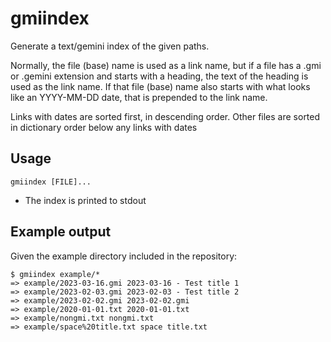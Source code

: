 # gmiindex

Generate a text/gemini index of the given paths.

Normally, the file (base) name is used as a link name, but if a file has a
.gmi or .gemini extension and starts with a heading, the text of the heading
is used as the link name.  If that file (base) name also starts with what
looks like an YYYY-MM-DD date, that is prepended to the link name.

Links with dates are sorted first, in descending order. Other files are
sorted in dictionary order below any links with dates

## Usage

    gmiindex [FILE]...

* The index is printed to stdout

## Example output

Given the example directory included in the repository:

    $ gmiindex example/*
    => example/2023-03-16.gmi 2023-03-16 - Test title 1
    => example/2023-02-03.gmi 2023-02-03 - Test title 2
    => example/2023-02-02.gmi 2023-02-02.gmi
    => example/2020-01-01.txt 2020-01-01.txt
    => example/nongmi.txt nongmi.txt
    => example/space%20title.txt space title.txt

